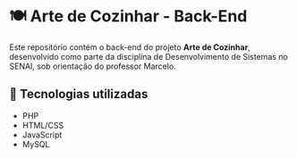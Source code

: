 # 🍽️ Arte de Cozinhar - Back-End

Este repositório contém o back-end do projeto **Arte de Cozinhar**, desenvolvido como parte da disciplina de Desenvolvimento de Sistemas no SENAI, sob orientação do professor Marcelo.

## 🔧 Tecnologias utilizadas
- PHP
- HTML/CSS
- JavaScript
- MySQL
